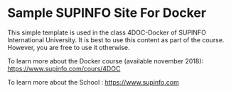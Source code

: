# Sample SUPINFO Site For Docker

This simple template is used in the class 4DOC-Docker of SUPINFO International University. 
It is best to use this content as part of the course. However, you are free to use it otherwise.

To learn more about the Docker course (available november 2018): https://www.supinfo.com/cours/4DOC

To learn more about the School : https://www.supinfo.com
